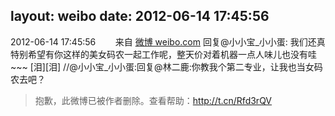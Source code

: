 layout: weibo
date: 2012-06-14 17:45:56
---
2012-06-14 17:45:56  &nbsp;&nbsp;&nbsp;&nbsp;&nbsp;&nbsp; 来自 <a href="http://weibo.com/" rel="nofollow">微博 weibo.com</a>
回复@小小宝_小小蛋: 我们还真特别希望有你这样的美女码农一起工作呢，整天价对着机器一点人味儿也没有哇~~~ [泪][泪] //@小小宝_小小蛋:回复@林二鹿:你教我个第二专业，让我也当女码农去吧？
>  抱歉，此微博已被作者删除。查看帮助：http://t.cn/Rfd3rQV

